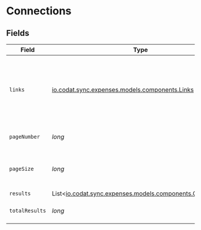 # Connections


## Fields

| Field                                                                                              | Type                                                                                               | Required                                                                                           | Description                                                                                        | Example                                                                                            |
| -------------------------------------------------------------------------------------------------- | -------------------------------------------------------------------------------------------------- | -------------------------------------------------------------------------------------------------- | -------------------------------------------------------------------------------------------------- | -------------------------------------------------------------------------------------------------- |
| `links`                                                                                            | [io.codat.sync.expenses.models.components.Links](../../models/components/Links.md)                 | :heavy_check_mark:                                                                                 | N/A                                                                                                | {<br/>"self": {<br/>"href": "/companies"<br/>},<br/>"current": {<br/>"href": "/companies?page=1\u0026pageSize=10"<br/>}<br/>} |
| `pageNumber`                                                                                       | *long*                                                                                             | :heavy_check_mark:                                                                                 | Current page number.                                                                               |                                                                                                    |
| `pageSize`                                                                                         | *long*                                                                                             | :heavy_check_mark:                                                                                 | Number of items to return in results array.                                                        |                                                                                                    |
| `results`                                                                                          | List<[io.codat.sync.expenses.models.components.Connection](../../models/components/Connection.md)> | :heavy_minus_sign:                                                                                 | N/A                                                                                                |                                                                                                    |
| `totalResults`                                                                                     | *long*                                                                                             | :heavy_check_mark:                                                                                 | Total number of items.                                                                             |                                                                                                    |